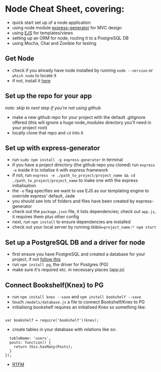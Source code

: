 # Node Cheat Sheet, covering:
* quick start set up of a node application
* using node module [express-generator](https://expressjs.com/en/starter/generator.html) for MVC design
* using [EJS](http://www.embeddedjs.com/) for templates/views
* setting up an ORM for node, routing it to a PostgreSQL DB
* using Mocha, Chai and Zombie for testing

## Get Node

* check if you already have node installed by running `node --version` or `which node` to locate it
* if not, install it [here](https://nodejs.org/en/download/)

## Set up the repo for your app
_note: skip to next step if you're not using github_

* make a new github repo for your project with the default .gitignore offered (this will ignore a huge node_modules directory you'll need in your project root)
* locally clone that repo and `cd` into it

## Set up with express-generator

* run `sudo npm install -g express-generator` in terminal
* if you have a project directory (the github repo you cloned) run `express -e` inside it to initalise it with express framework
* if not, run `express -e ./path_to_project/project_name && cd ./path_to_project/project_name` to make one with the express initialisation
* the `-e` flag specifies we want to use EJS as our templating engine to override express' default, Jade
* you should see lots of folders and files have been created by express-generator
* check out the `package.json` file, it lists dependencies; check out `app.js`, it requires them plus other config
* next, run `npm install` to ensure dependencies are installed
* check out your local server by running `DEBUG=project_name:* npm start`

## Set up a PostgreSQL DB and a driver for node

* first ensure you have PostgreSQL and created a database for your project, if not [follow this](https://github.com/makersacademy/course/blob/master/bookmark_manager/walkthroughs/03_mac.md)
* run `npm install pg`, the driver for Postgres (PG)
* make sure it's required etc. in necessary places (app.js)

## Connect Bookshelf(Knex) to PG

* run `npm install knex --save` and `npm install bookshelf --save` 
* touch `/models/database.js` a file to connect Bookshelf/Knex to PG
* initialising bookshelf requires an initialised Knex so something like:

```var knex = require('knex')({client: 'mysql', connection: process.env.DATABASE_URL || "postgres://localhost/project_name" });

var bookshelf = require('bookshelf')(knex);
```

* create tables in your database with relations like so:

```var User = bookshelf.Model.extend({
  tableName: 'users',
  posts: function() {
    return this.hasMany(Posts);
  }
});
```

* [RTFM](http://bookshelfjs.org/#examples)
